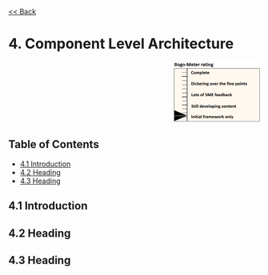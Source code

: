 [<< Back](../../openstack)

# 4. Component Level Architecture
<p align="right"><img src="../figures/bogo_ifo.png" alt="scope" title="Scope" width="35%"/></p>

## Table of Contents
* [4.1 Introduction](#4.1)
* [4.2 Heading](#4.2)
* [4.3 Heading](#4.3)

<a name="4.1"></a>
## 4.1 Introduction

<a name="3.2"></a>
## 4.2 Heading

<a name="3.3"></a>
## 4.3 Heading
